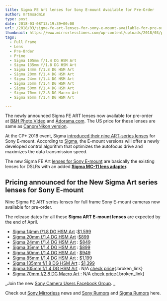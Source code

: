 ```yaml
---
title: Sigma FE Art lenses for Sony E-mount Available for Pre-Order
author: mrtmsadmin
type: post
date: 2018-03-08T13:19:39+00:00
url: /2018/03/sigma-fe-art-lenses-for-sony-e-mount-available-for-pre-order/
thumbnail: https://www.mirrorlesstimes.com/wp-content/uploads/2018/03/pricing-announced-for-the-new-sigma-art-series-lenses-for-sony-e-mount.jpg
tags:
  - Full Frame
  - Lens
  - Pre-Order
  - Prime
  - Sigma 105mm f/1.4 DG HSM Art
  - Sigma 135mm f/1.8 DG HSM Art
  - Sigma 14mm f/1.8 DG HSM Art
  - Sigma 20mm f/1.4 DG HSM Art
  - Sigma 24mm f/1.4 DG HSM Art
  - Sigma 35mm f/1.4 DG HSM Art
  - Sigma 50mm f/1.4 DG HSM Art
  - Sigma 70mm f/2.8 DG Macro Art
  - Sigma 85mm f/1.4 DG HSM Art

---
```

The newly announced Sigma FE ART lenses now available for pre-order at <a class="broken_link" href="https://www.bhphotovideo.com/c/search?N=0&Ntt=Sigma+Art+Lens+for+Sony+E&fct=fct_a_filter_by%7C07_NEW_RELEASE&sts=ma&BI=20175&KBID=14249" target="_new" rel="nofollow">B&H Photo Video</a> and <a href="https://adorama.evyy.net/c/63923/51926/1036?u=https%3A%2F%2Fwww.adorama.com%2Fl%2FLenses%2FSigma%7EMirrorless-Lenses%3Fsel%3DLens-Mount_Sony-E-lrbr-Full-Frame-rrbr" target="_new" rel="nofollow" data-wpel-link="external">Adorama.com</a>. The US price for these lenses are same as [Canon/Nikon version][1].

At the CP+ 2018 event, Sigma [introduced their nine ART-series lenses][2] for Sony E-mount. According to <a href="https://www.mirrorlesstimes.com/category/sigma/" target="_blank" rel="noopener">Sigma</a>, the E-mount versions will offer a newly developed control algorithm that optimizes the autofocus drive and maximizes the data transmission speed.

The new Sigma FE Art [lenses for Sony E-mount][3] are basically the existing lenses for DSLRs with an added **[Sigma MC-11 lens adapter][4].**<!--more-->

## Pricing announced for the New Sigma Art series lenses for Sony E-mount

Nine Sigma FE ART series lenses for full frame Sony E-mount cameras now available for pre-order.

The release dates for all these **Sigma ART E-mount lenses** are expected by the end of April.

  * [Sigma 14mm f/1.8 DG HSM Art][5] :[$1,599][6]
  * [Sigma 20mm f/1.4 DG HSM Art][7] :[$899][8]
  * [Sigma 24mm f/1.4 DG HSM Art][9] : [$849][10]
  * [Sigma 35mm f/1.4 DG HSM Art][11] : [$899][12]
  * [Sigma 50mm f/1.4 DG HSM Art][13] : [$949][14]
  * [Sigma 85mm f/1.4 DG HSM Art][15] : [$1,199][16]
  * [Sigma 135mm f/1.8 DG HSM Art][17] : [$1,399][18]
  * [Sigma 105mm f/1.4 DG HSM Art][19] : N/A [check price][20]{.broken_link}
  * [Sigma 70mm f/2.8 DG Macro Art][21] : N/A [check price][22]{.broken_link}

_Join the new <a href="https://www.facebook.com/groups/1637646316495210/" target="_blank" rel="nofollow noopener noreferrer">Sony Camera Users Facebook Group</a>. _

Check out <a href="https://www.mirrorlesstimes.com/tag/sony-mirrorless/" target="_blank" rel="noopener">Sony Mirrorless</a> news and <a href="https://www.dailycameranews.com/tag/sony-rumors/" target="_blank" rel="noopener">Sony Rumors</a> and [Sigma Rumors][23] here.

 [1]: https://www.bhphotovideo.com/c/search?sts=ma&ci=274&fct=fct_lens-format-coverage_3332%7cfull-frame-lenses%2bfct_zooms-primes_4389%7cprime-lenses%2bfct_lens-mount_3316%7cnikon&cp=15293%2b15492%2b274&Ntt=Sigma%20Art%20lens&BI=20175&KBID=14249
 [2]: https://www.dailycameranews.com/2018/03/new-sigma-art-lenses-sony-e-mount-cameras-displayed-cp-2018/
 [3]: https://www.dailycameranews.com/2017/03/best-sony-full-frame-e-mount-lenses/
 [4]: https://www.mirrorlesstimes.com/tag/sigma-mc-11-lens-adapter/
 [5]: https://www.mirrorlesstimes.com/tag/sigma-14mm-f-1-8-dg-hsm-art/
 [6]: https://www.bhphotovideo.com/c/product/1393489-REG/sigma_14mm_f_1_8_dg_hsm.html/BI/20175/KBID/14249
 [7]: https://www.mirrorlesstimes.com/tag/sigma-20mm-f-1-4-dg-hsm-art/
 [8]: https://www.bhphotovideo.com/c/product/1393490-REG/sigma_20mm_f_1_4_dg_hsm.html/BI/20175/KBID/14249
 [9]: https://www.mirrorlesstimes.com/tag/sigma-24mm-f-1-4-dg-hsm-art/
 [10]: https://www.bhphotovideo.com/c/product/1393491-REG/sigma_24mm_f_1_4_dg_hsm.html/BI/20175/KBID/14249
 [11]: https://www.mirrorlesstimes.com/tag/sigma-35mm-f-1-4-dg-hsm-art/
 [12]: https://www.bhphotovideo.com/c/product/1393492-REG/sigma_35mm_f_1_4_dg_hsm.html/BI/20175/KBID/14249
 [13]: https://www.mirrorlesstimes.com/tag/sigma-50mm-f-1-4-dg-hsm-art/
 [14]: https://www.bhphotovideo.com/c/product/1393493-REG/sigma_50mm_f_1_4_dg_hsm.html/BI/20175/KBID/14249
 [15]: https://www.mirrorlesstimes.com/tag/sigma-85mm-f-1-4-dg-hsm-art/
 [16]: https://www.bhphotovideo.com/c/product/1393494-REG/sigma_85mm_f_1_4_dg_hsm.html/BI/20175/KBID/14249
 [17]: https://www.mirrorlesstimes.com/tag/sigma-135mm-f-1-8-dg-hsm-art/
 [18]: https://www.bhphotovideo.com/c/product/1393495-REG/sigma_135mm_f_1_8_dg_hsm.html/BI/20175/KBID/14249
 [19]: https://www.mirrorlesstimes.com/tag/sigma-105mm-f-1-4-dg-hsm-art/
 [20]: https://www.bhphotovideo.com/c/product/1393486-REG/sigma_105mm_f_1_4_dg_hsm.html/BI/20175/KBID/14249
 [21]: https://www.dailycameranews.com/tag/sigma-70mm-f-2-8-dg-macro-art/
 [22]: https://www.bhphotovideo.com/c/search?Ntt=Sigma%2070mm%20f%2F2.8%20DG%20MACRO%20%7C%20Art%20lens&N=0&InitialSearch=yes&sts=ma&Top+Nav-Search=&BI=20175&KBID=14249
 [23]: https://www.dailycameranews.com/tag/sigma-rumors/